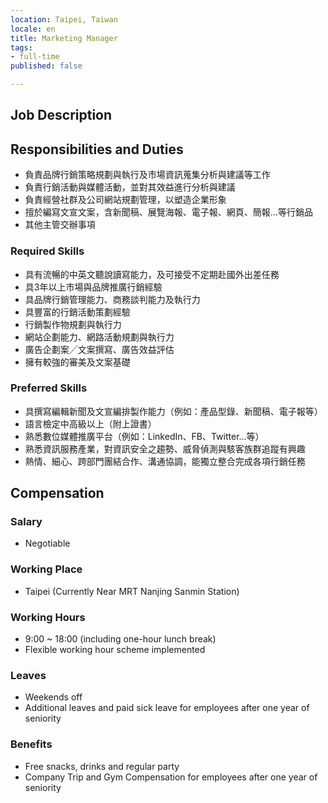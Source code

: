 ```yaml
---
location: Taipei, Taiwan
locale: en
title: Marketing Manager
tags:
- full-time
published: false

---
```

## **Job Description**
## Responsibilities and Duties
* 負責品牌行銷策略規劃與執行及市場資訊蒐集分析與建議等工作
* 負責行銷活動與媒體活動，並對其效益進行分析與建議
* 負責經營社群及公司網站規劃管理，以塑造企業形象
* 擅於編寫文宣文案，含新聞稿、展覽海報、電子報、網頁、簡報…等行銷品
* 其他主管交辦事項

### Required Skills
* 具有流暢的中英文聽說讀寫能力，及可接受不定期赴國外出差任務
* 具3年以上市場與品牌推廣行銷經驗
* 具品牌行銷管理能力、商務談判能力及執行力
* 具豐富的行銷活動策劃經驗
* 行銷製作物規劃與執行力
* 網站企劃能力、網路活動規劃與執行力
* 廣告企劃案╱文案撰寫、廣告效益評估
* 擁有較強的審美及文案基礎

### Preferred Skills
* 具撰寫編輯新聞及文宣編排製作能力（例如：產品型錄、新聞稿、電子報等）
* 語言檢定中高級以上（附上證書）
* 熟悉數位媒體推廣平台（例如：LinkedIn、FB、Twitter…等）
* 熟悉資訊服務產業，對資訊安全之趨勢、威脅偵測與駭客族群追蹤有興趣
* 熱情、細心、跨部門團結合作、溝通協調，能獨立整合完成各項行銷任務

## Compensation

### Salary
* Negotiable

### Working Place
* Taipei (Currently Near MRT Nanjing Sanmin Station)

### Working Hours
* 9:00 ~ 18:00 (including one-hour lunch break)
* Flexible working hour scheme implemented

### Leaves
* Weekends off
* Additional leaves and paid sick leave for employees after one year of seniority

### Benefits
* Free snacks, drinks and regular party
* Company Trip and Gym Compensation for employees after one year of seniority